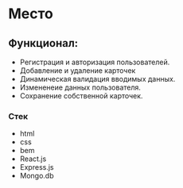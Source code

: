 # Место

## Функционал:
- Регистрация и авторизация пользователей.
- Добавление и удаление карточек
- Динамическая валидация вводимых данных.
- Измененеие данных пользователя.
- Сохранение собственной  карточек. 

### Стек
* html
* css
* bem
* React.js
* Express.js
* Mongo.db
